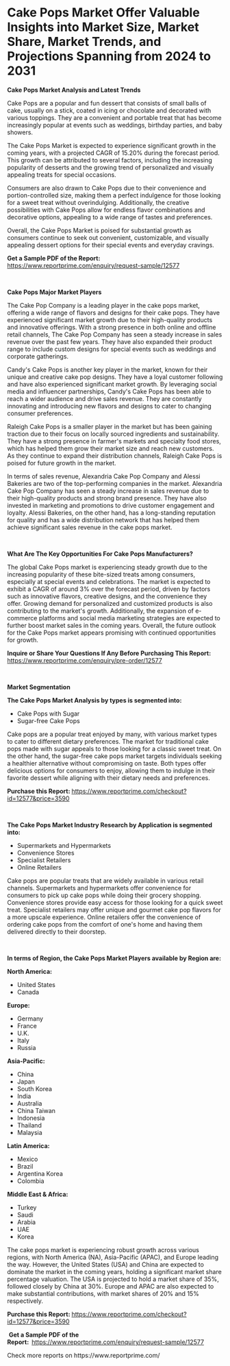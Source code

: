 <p><h1>Cake Pops Market Offer Valuable Insights into Market Size, Market Share, Market Trends, and Projections Spanning from 2024 to 2031</h1></p><p><strong>Cake Pops Market Analysis and Latest Trends</strong></p>
<p><p>Cake Pops are a popular and fun dessert that consists of small balls of cake, usually on a stick, coated in icing or chocolate and decorated with various toppings. They are a convenient and portable treat that has become increasingly popular at events such as weddings, birthday parties, and baby showers.</p><p>The Cake Pops Market is expected to experience significant growth in the coming years, with a projected CAGR of 15.20% during the forecast period. This growth can be attributed to several factors, including the increasing popularity of desserts and the growing trend of personalized and visually appealing treats for special occasions.</p><p>Consumers are also drawn to Cake Pops due to their convenience and portion-controlled size, making them a perfect indulgence for those looking for a sweet treat without overindulging. Additionally, the creative possibilities with Cake Pops allow for endless flavor combinations and decorative options, appealing to a wide range of tastes and preferences.</p><p>Overall, the Cake Pops Market is poised for substantial growth as consumers continue to seek out convenient, customizable, and visually appealing dessert options for their special events and everyday cravings.</p></p>
<p><strong>Get a Sample PDF of the Report:&nbsp;</strong> <a href="https://www.reportprime.com/enquiry/request-sample/12577">https://www.reportprime.com/enquiry/request-sample/12577</a></p>
<p>&nbsp;</p>
<p><strong>Cake Pops Major Market Players</strong></p>
<p><p>The Cake Pop Company is a leading player in the cake pops market, offering a wide range of flavors and designs for their cake pops. They have experienced significant market growth due to their high-quality products and innovative offerings. With a strong presence in both online and offline retail channels, The Cake Pop Company has seen a steady increase in sales revenue over the past few years. They have also expanded their product range to include custom designs for special events such as weddings and corporate gatherings.</p><p>Candy's Cake Pops is another key player in the market, known for their unique and creative cake pop designs. They have a loyal customer following and have also experienced significant market growth. By leveraging social media and influencer partnerships, Candy's Cake Pops has been able to reach a wider audience and drive sales revenue. They are constantly innovating and introducing new flavors and designs to cater to changing consumer preferences.</p><p>Raleigh Cake Pops is a smaller player in the market but has been gaining traction due to their focus on locally sourced ingredients and sustainability. They have a strong presence in farmer's markets and specialty food stores, which has helped them grow their market size and reach new customers. As they continue to expand their distribution channels, Raleigh Cake Pops is poised for future growth in the market.</p><p>In terms of sales revenue, Alexandria Cake Pop Company and Alessi Bakeries are two of the top-performing companies in the market. Alexandria Cake Pop Company has seen a steady increase in sales revenue due to their high-quality products and strong brand presence. They have also invested in marketing and promotions to drive customer engagement and loyalty. Alessi Bakeries, on the other hand, has a long-standing reputation for quality and has a wide distribution network that has helped them achieve significant sales revenue in the cake pops market.</p></p>
<p>&nbsp;</p>
<p><strong>What Are The Key Opportunities For Cake Pops Manufacturers?</strong></p>
<p><p>The global Cake Pops market is experiencing steady growth due to the increasing popularity of these bite-sized treats among consumers, especially at special events and celebrations. The market is expected to exhibit a CAGR of around 3% over the forecast period, driven by factors such as innovative flavors, creative designs, and the convenience they offer. Growing demand for personalized and customized products is also contributing to the market's growth. Additionally, the expansion of e-commerce platforms and social media marketing strategies are expected to further boost market sales in the coming years. Overall, the future outlook for the Cake Pops market appears promising with continued opportunities for growth.</p></p>
<p><strong>Inquire or Share Your Questions If Any Before Purchasing This Report:</strong> <a href="https://www.reportprime.com/enquiry/pre-order/12577">https://www.reportprime.com/enquiry/pre-order/12577</a></p>
<p>&nbsp;</p>
<p><strong>Market Segmentation</strong></p>
<p><strong>The Cake Pops Market Analysis by types is segmented into:</strong></p>
<p><ul><li>Cake Pops with Sugar</li><li>Sugar-free Cake Pops</li></ul></p>
<p><p>Cake pops are a popular treat enjoyed by many, with various market types to cater to different dietary preferences. The market for traditional cake pops made with sugar appeals to those looking for a classic sweet treat. On the other hand, the sugar-free cake pops market targets individuals seeking a healthier alternative without compromising on taste. Both types offer delicious options for consumers to enjoy, allowing them to indulge in their favorite dessert while aligning with their dietary needs and preferences.</p></p>
<p><strong>Purchase this Report:&nbsp;</strong><a href="https://www.reportprime.com/checkout?id=12577&price=3590">https://www.reportprime.com/checkout?id=12577&price=3590</a></p>
<p>&nbsp;</p>
<p><strong>The Cake Pops Market Industry Research by Application is segmented into:</strong></p>
<p><ul><li>Supermarkets and Hypermarkets</li><li>Convenience Stores</li><li>Specialist Retailers</li><li>Online Retailers</li></ul></p>
<p><p>Cake pops are popular treats that are widely available in various retail channels. Supermarkets and hypermarkets offer convenience for consumers to pick up cake pops while doing their grocery shopping. Convenience stores provide easy access for those looking for a quick sweet treat. Specialist retailers may offer unique and gourmet cake pop flavors for a more upscale experience. Online retailers offer the convenience of ordering cake pops from the comfort of one's home and having them delivered directly to their doorstep.</p></p>
<p>&nbsp;</p>
<p><strong>In terms of Region, the Cake Pops Market Players available by Region are:</strong></p>
<p>
    <p> <strong> North America: </strong>
        <ul>
            <li>United States</li>
            <li>Canada</li>
        </ul>
        </p> 
    <p> <strong> Europe: </strong>
        <ul>
            <li>Germany</li>
            <li>France</li>
            <li>U.K.</li>
            <li>Italy</li>
            <li>Russia</li>
        </ul>
        </p> 
    <p> <strong> Asia-Pacific: </strong>
        <ul>
            <li>China</li>
            <li>Japan</li>
            <li>South Korea</li>
            <li>India</li>
            <li>Australia</li>
            <li>China Taiwan</li>
            <li>Indonesia</li>
            <li>Thailand</li>
            <li>Malaysia</li>
        </ul>
        </p> 
    <p> <strong> Latin America: </strong>
        <ul>
            <li>Mexico</li>
            <li>Brazil</li>
            <li>Argentina Korea</li>
            <li>Colombia</li>
        </ul>
        </p> 
    <p> <strong> Middle East & Africa: </strong>
        <ul>
            <li>Turkey</li>
            <li>Saudi</li>
            <li>Arabia</li>
            <li>UAE</li>
            <li>Korea</li>
        </ul>
    </p>
    </p>
<p><p>The cake pops market is experiencing robust growth across various regions, with North America (NA), Asia-Pacific (APAC), and Europe leading the way. However, the United States (USA) and China are expected to dominate the market in the coming years, holding a significant market share percentage valuation. The USA is projected to hold a market share of 35%, followed closely by China at 30%. Europe and APAC are also expected to make substantial contributions, with market shares of 20% and 15% respectively.</p></p>
<p><strong>Purchase this Report: </strong><a href="https://www.reportprime.com/checkout?id=12577&price=3590">https://www.reportprime.com/checkout?id=12577&price=3590</a></p>
<p>&nbsp;<strong>Get a Sample PDF of the Report:&nbsp;&nbsp;</strong><a href="https://www.reportprime.com/enquiry/request-sample/12577">https://www.reportprime.com/enquiry/request-sample/12577</a></p>
<p><strong></strong></p>
<p>Check more reports on https://www.reportprime.com/</p>